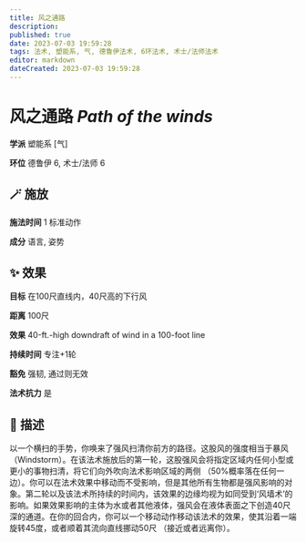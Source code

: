 ```yaml
---
title: 风之通路
description: 
published: true
date: 2023-07-03 19:59:28
tags: 法术, 塑能系, 气, 德鲁伊法术, 6环法术, 术士/法师法术
editor: markdown
dateCreated: 2023-07-03 19:59:28
---
```


# **风之通路** *Path of the winds*

**学派** 塑能系 \[气\] 

**环位** 德鲁伊 6, 术士/法师 6

## 🪄 施放

**施法时间** 1 标准动作

**成分** 语言, 姿势

## ✨ 效果 

**目标** 在100尺直线内，40尺高的下行风 

**距离** 100尺 

**效果** 40-ft.-high downdraft of wind in a 100-foot line 

**持续时间** 专注+1轮 

**豁免** 强韧, 通过则无效

**法术抗力** 是

## 📖 描述

以一个横扫的手势，你唤来了强风扫清你前方的路径。这股风的强度相当于暴风 （Windstorm）。在该法术施放后的第一轮，这股强风会将指定区域内任何小型或更小的事物扫清，将它们向外吹向法术影响区域的两侧 （50%概率落在任何一边）。你可以在法术效果中移动而不受影响，但是其他所有生物都是强风影响的对象。第二轮以及该法术所持续的时间内，该效果的边缘均视为如同受到‘风墙术’的影响。如果效果影响的主体为水或者其他液体，强风会在液体表面之下创造40尺深的通道。在你的回合内，你可以一个移动动作移动该法术的效果，使其沿着一端旋转45度，或者顺着其流向直线挪动50尺 （接近或者远离你）。
    